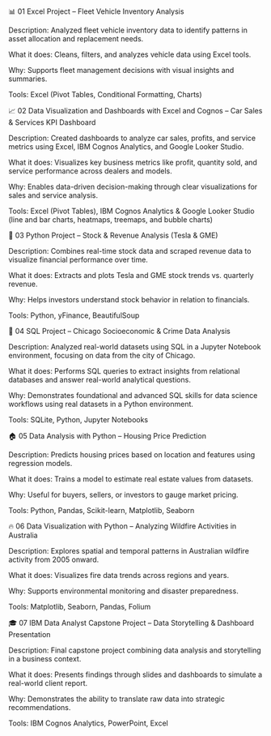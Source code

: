 📊 01 Excel Project – Fleet Vehicle Inventory Analysis

Description: Analyzed fleet vehicle inventory data to identify patterns in asset allocation and replacement needs.

What it does: Cleans, filters, and analyzes vehicle data using Excel tools.

Why: Supports fleet management decisions with visual insights and summaries.

Tools: Excel (Pivot Tables, Conditional Formatting, Charts)

📈 02 Data Visualization and Dashboards with Excel and Cognos – Car Sales & Services KPI Dashboard 

Description: Created dashboards to analyze car sales, profits, and service metrics using Excel, IBM Cognos Analytics, and Google Looker Studio.

What it does:
Visualizes key business metrics like profit, quantity sold, and service performance across dealers and models.

Why:
Enables data-driven decision-making through clear visualizations for sales and service analysis.

Tools:
Excel (Pivot Tables), IBM Cognos Analytics & Google Looker Studio (line and bar charts, heatmaps, treemaps, and bubble charts)

🐍 03 Python Project – Stock & Revenue Analysis (Tesla & GME)

Description: Combines real-time stock data and scraped revenue data to visualize financial performance over time.

What it does: Extracts and plots Tesla and GME stock trends vs. quarterly revenue.

Why: Helps investors understand stock behavior in relation to financials.

Tools: Python, yFinance, BeautifulSoup

🧮 04 SQL Project – Chicago Socioeconomic & Crime Data Analysis

Description: Analyzed real-world datasets using SQL in a Jupyter Notebook environment, focusing on data from the city of Chicago.

What it does:
Performs SQL queries to extract insights from relational databases and answer real-world analytical questions.

Why:
Demonstrates foundational and advanced SQL skills for data science workflows using real datasets in a Python environment.

Tools:
SQLite, Python, Jupyter Notebooks

🏠 05 Data Analysis with Python – Housing Price Prediction

Description: Predicts housing prices based on location and features using regression models.

What it does: Trains a model to estimate real estate values from datasets.

Why: Useful for buyers, sellers, or investors to gauge market pricing.

Tools: Python, Pandas, Scikit-learn, Matplotlib, Seaborn

🔥 06 Data Visualization with Python – Analyzing Wildfire Activities in Australia

Description: Explores spatial and temporal patterns in Australian wildfire activity from 2005 onward.

What it does: Visualizes fire data trends across regions and years.

Why: Supports environmental monitoring and disaster preparedness.

Tools: Matplotlib, Seaborn, Pandas, Folium

🎓 07 IBM Data Analyst Capstone Project – Data Storytelling & Dashboard Presentation

Description: Final capstone project combining data analysis and storytelling in a business context.

What it does: Presents findings through slides and dashboards to simulate a real-world client report.

Why: Demonstrates the ability to translate raw data into strategic recommendations.

Tools: IBM Cognos Analytics, PowerPoint, Excel
